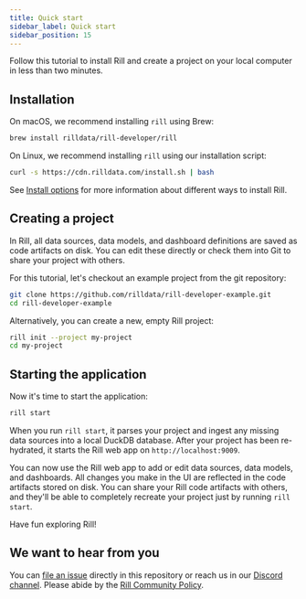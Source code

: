 ```yaml
---
title: Quick start
sidebar_label: Quick start
sidebar_position: 15
---
```


Follow this tutorial to install Rill and create a project on your local computer in less than two minutes.

## Installation

On macOS, we recommend installing `rill` using Brew:

```bash
brew install rilldata/rill-developer/rill
```

On Linux, we recommend installing `rill` using our installation script:

```bash
curl -s https://cdn.rilldata.com/install.sh | bash
```

See [Install options](./sql-models.md) for more information about different ways to install Rill.

<!-- TODO: Add docs link here -->

## Creating a project

In Rill, all data sources, data models, and dashboard definitions are saved as code artifacts on disk. You can edit these directly or check them into Git to share your project with others.

For this tutorial, let's checkout an example project from the git repository:

```bash
git clone https://github.com/rilldata/rill-developer-example.git
cd rill-developer-example
```

Alternatively, you can create a new, empty Rill project:

```bash
rill init --project my-project
cd my-project
```

## Starting the application

Now it's time to start the application:

```bash
rill start
```

When you run `rill start`, it parses your project and ingest any missing data sources into a local DuckDB database. After your project has been re-hydrated, it starts the Rill web app on `http://localhost:9009`.

You can now use the Rill web app to add or edit data sources, data models, and dashboards. All changes you make in the UI are reflected in the code artifacts stored on disk. You can share your Rill code artifacts with others, and they'll be able to completely recreate your project just by running `rill start`.

Have fun exploring Rill!

## We want to hear from you

You can [file an issue](https://github.com/rilldata/rill-developer/issues/new/choose) directly in this repository or reach us in our [Discord channel](https://bit.ly/3unvA05). Please abide by the [Rill Community Policy](https://github.com/rilldata/rill-developer/blob/main/COMMUNITY-POLICY.md).
